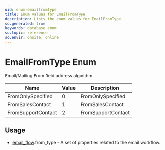```yaml
---
uid: enum-emailfromtype
title: Enum values for EmailFromType
description: Lists the enum values for EmailFromType.
so.generated: true
keywords: database enum
so.topic: reference
so.envir: onsite, online
---
```


# EmailFromType Enum

Email/Mailing From field address algorithm

| Name | Value | Description |
|------|-------|-------------|
|FromOnlySpecified|0|FromOnlySpecified|
|FromSalesContact|1|FromSalesContact|
|FromSupportContact|2|FromSupportContact|

## Usage

* [email_flow](../email-flow.md).from_type - A set of properties related to the email workflow.
